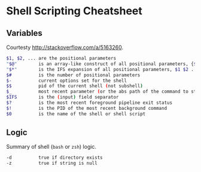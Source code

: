 # Shell Scripting Cheatsheet

## Variables

Courtesty http://stackoverflow.com/a/5163260.

```sh
$1, $2, ...	are the positional parameters
"$@" 		is an array-like construct of all positional parameters, {$1, $2, ...}
"$*" 		is the IFS expansion of all positional parameters, $1 $2 ...
$# 			is the number of positional parameters
$- 			current options set for the shell
$$ 			pid of the current shell (not subshell)
$_ 			most recent parameter (or the abs path of the command to start the current shell immediately after startup)
$IFS 		is the (input) field separator
$? 			is the most recent foreground pipeline exit status
$! 			is the PID of the most recent background command
$0 			is the name of the shell or shell script
```

## Logic

Summary of shell (`bash` or `zsh`) logic.

```sh
-d      	true if directory exists
-z			true if string is null 	
```
